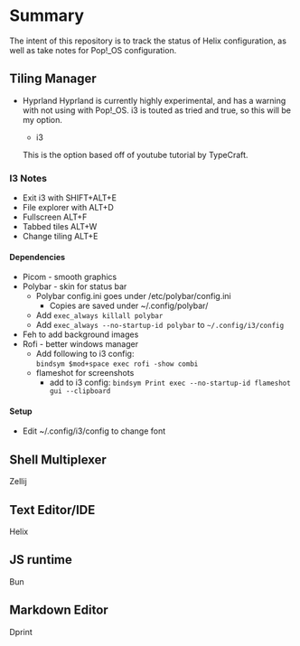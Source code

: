 # Summary

The intent of this repository is to track the status of Helix configuration, as well as take notes for Pop!_OS configuration.

## Tiling Manager

- Hyprland
  Hyprland is currently highly experimental, and has a warning with not using with Pop!_OS. i3 is touted as tried and true, so this will be my option.

  - i3

  This is the option based off of youtube tutorial by TypeCraft.

### I3 Notes

- Exit i3 with SHIFT+ALT+E
- File explorer with ALT+D
- Fullscreen ALT+F
- Tabbed tiles ALT+W
- Change tiling ALT+E

#### Dependencies

- Picom - smooth graphics
- Polybar - skin for status bar
  - Polybar config.ini goes under /etc/polybar/config.ini
    - Copies are saved under ~/.config/polybar/
  - Add `exec_always killall polybar`
  - Add `exec_always --no-startup-id polybar` to `~/.config/i3/config`
- Feh to add background images
- Rofi - better windows manager
  - Add following to i3 config:\
    `bindsym $mod+space exec rofi -show combi`
  - flameshot for screenshots
    - add to i3 config: `bindsym Print exec --no-startup-id flameshot gui --clipboard`

#### Setup

- Edit ~/.config/i3/config to change font

## Shell Multiplexer

Zellij

## Text Editor/IDE

Helix

## JS runtime

Bun

## Markdown Editor

Dprint
